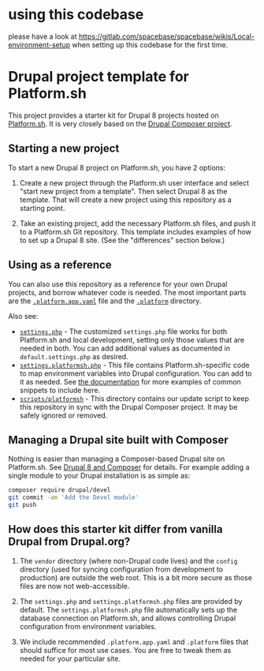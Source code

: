 # using this codebase

please have a look at https://gitlab.com/spacebase/spacebase/wikis/Local-environment-setup when setting up this codebase for the first time.


# Drupal project template for Platform.sh

This project provides a starter kit for Drupal 8 projects hosted on [Platform.sh](http://platform.sh). It
is very closely based on the [Drupal Composer project](https://github.com/drupal-composer/drupal-project).

## Starting a new project

To start a new Drupal 8 project on Platform.sh, you have 2 options:

1. Create a new project through the Platform.sh user interface and select "start
   new project from a template".  Then select Drupal 8 as the template. That will
   create a new project using this repository as a starting point.

2. Take an existing project, add the necessary Platform.sh files, and push it
   to a Platform.sh Git repository. This template includes examples of how to
   set up a Drupal 8 site.  (See the "differences" section below.)

## Using as a reference

You can also use this repository as a reference for your own Drupal projects, and borrow whatever code is needed.  The most important parts are the [`.platform.app.yaml`](/.platform.app.yaml) file and the [`.platform`](/.platform) directory.

Also see:

* [`settings.php`](/web/sites/default/settings.php) - The customized `settings.php` file works for both Platform.sh and local development, setting only those values that are needed in both.  You can add additional values as documented in `default.settings.php` as desired.
* [`settings.platformsh.php`](/web/sites/default/settings.platformsh.php) - This file contains Platform.sh-specific code to map environment variables into Drupal configuration.  You can add to it as needed.  See [the documentation](https://docs.platform.sh/frameworks/drupal8.html) for more examples of common snippets to include here.
* [`scripts/platformsh`](/scripts/platformsh) - This directory contains our update script to keep this repository in sync with the Drupal Composer project.  It may be safely ignored or removed.

## Managing a Drupal site built with Composer

Nothing is easier than managing a Composer-based Drupal site on Platform.sh. See [Drupal 8 and Composer](https://docs.platform.sh/frameworks/drupal8.html) for details. For example adding a single module to your Drupal installation is as simple as:

```sh
composer require drupal/devel
git commit -am 'Add the Devel module'
git push
```

## How does this starter kit differ from vanilla Drupal from Drupal.org?

1. The `vendor` directory (where non-Drupal code lives) and the `config` directory
   (used for syncing configuration from development to production) are outside
   the web root. This is a bit more secure as those files are now not web-accessible.

2. The `settings.php` and `settings.platformsh.php` files are provided by
   default. The `settings.platformsh.php` file automatically sets up the database connection on Platform.sh, and allows controlling Drupal configuration from environment variables.

3. We include recommended `.platform.app.yaml` and `.platform` files that should suffice
   for most use cases. You are free to tweak them as needed for your particular site.
